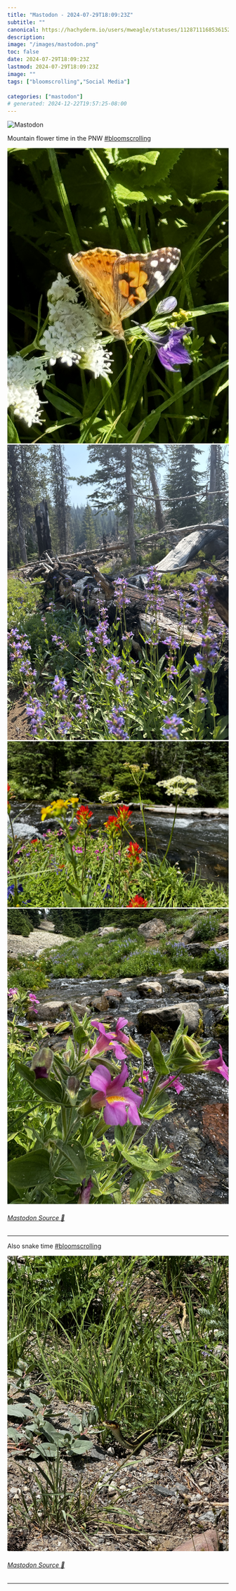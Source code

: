 ```yaml
---
title: "Mastodon - 2024-07-29T18:09:23Z"
subtitle: ""
canonical: https://hachyderm.io/users/mweagle/statuses/112871116853615280
description:
image: "/images/mastodon.png"
toc: false
date: 2024-07-29T18:09:23Z
lastmod: 2024-07-29T18:09:23Z
image: ""
tags: ["bloomscrolling","Social Media"]

categories: ["mastodon"]
# generated: 2024-12-22T19:57:25-08:00
---
```

![Mastodon](/images/mastodon.png)

<p>Mountain flower time in the PNW <a href="https://hachyderm.io/tags/bloomscrolling" class="mention hashtag" rel="tag">#<span>bloomscrolling</span></a></p>

![](53e46b6cf2d85fdf.jpeg)
![](808e81b67f7f5728.jpeg)
![](cb7115484570a619.jpeg)
![](5e4e30eaf989afed.jpeg)

###### [Mastodon Source 🐘](https://hachyderm.io/@mweagle/112871116853615280)

___

<p>Also snake time <a href="https://hachyderm.io/tags/bloomscrolling" class="mention hashtag" rel="tag">#<span>bloomscrolling</span></a></p>

![](122828bdce7079e7.jpeg)

###### [Mastodon Source 🐘](https://hachyderm.io/@mweagle/112871141610492045)

___
